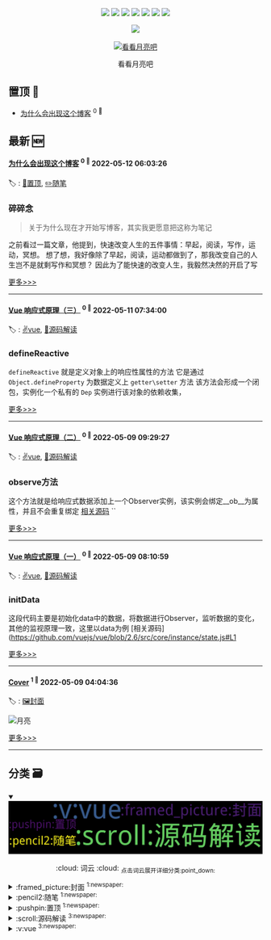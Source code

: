 

<p align='center'>
    <img src="https://badgen.net/badge/labels/5"/>
    <img src="https://badgen.net/github/issues/7kyun/ghiblog"/>
    <img src="https://badgen.net/badge/last-commit/2022-05-12 10:28:23"/>
    <img src="https://badgen.net/github/forks/7kyun/ghiblog"/>
    <img src="https://badgen.net/github/stars/7kyun/ghiblog"/>
    <img src="https://badgen.net/github/watchers/7kyun/ghiblog"/>
    <img src="https://badgen.net/github/release/7kyun/ghiblog"/>
</p>

<p align='center'>
    <img src="https://visitor-badge.glitch.me/badge?page_id=7kyun.ghiblog"/>
</p>



<p align='center'>
<a href='https://github.com/7kyun/ghiblog/issues/1#issuecomment-1120738390'>
<img src='https://user-images.githubusercontent.com/56475308/167338714-306950ac-bc9e-4968-a5d6-22fc157362db.jpg' width='50%' alt='
看看月亮吧 '>
</a>
</p>
<p align='center'>
<span>
看看月亮吧 </span>
</p>

    
## 置顶 :pushpin: 
- [为什么会出现这个博客](https://github.com/7kyun/ghiblog/issues/6)  <sup>0 :speech_balloon:</sup>  	 
## 最新 :new: 

#### [为什么会出现这个博客](https://github.com/7kyun/ghiblog/issues/6) <sup>0 :speech_balloon:</sup> 	 2022-05-12 06:03:26

:label: : [:pushpin:置顶](https://github.com/7kyun/ghiblog/labels/%3Apushpin%3A%E7%BD%AE%E9%A1%B6), [:pencil2:随笔](https://github.com/7kyun/ghiblog/labels/%3Apencil2%3A%E9%9A%8F%E7%AC%94)

### 碎碎念
> 关于为什么现在才开始写博客，其实我更愿意把这称为笔记

之前看过一篇文章，他提到，快速改变人生的五件事情：早起，阅读，写作，运动，冥想。
想了想，我好像除了早起，阅读，运动都做到了，那我改变自己的人生岂不是就剩写作和冥想？
因此为了能快速的改变人生，我毅然决然的开启了写

[更多>>>](https://github.com/7kyun/ghiblog/issues/6)

---


#### [Vue 响应式原理（三）](https://github.com/7kyun/ghiblog/issues/5) <sup>0 :speech_balloon:</sup> 	 2022-05-11 07:34:00

:label: : [:v:vue](https://github.com/7kyun/ghiblog/labels/%3Av%3Avue), [:scroll:源码解读](https://github.com/7kyun/ghiblog/labels/%3Ascroll%3A%E6%BA%90%E7%A0%81%E8%A7%A3%E8%AF%BB)

### defineReactive
`defineReactive` 就是定义对象上的响应性属性的方法
它是通过 `Object.defineProperty` 为数据定义上 `getter\setter` 方法
该方法会形成一个闭包，实例化一个私有的 `Dep` 实例进行该对象的依赖收集，

[更多>>>](https://github.com/7kyun/ghiblog/issues/5)

---


#### [Vue 响应式原理（二）](https://github.com/7kyun/ghiblog/issues/4) <sup>0 :speech_balloon:</sup> 	 2022-05-09 09:29:27

:label: : [:v:vue](https://github.com/7kyun/ghiblog/labels/%3Av%3Avue), [:scroll:源码解读](https://github.com/7kyun/ghiblog/labels/%3Ascroll%3A%E6%BA%90%E7%A0%81%E8%A7%A3%E8%AF%BB)

### observe方法
这个方法就是给响应式数据添加上一个Observer实例，该实例会绑定__ob__为属性，并且不会重复绑定
[相关源码](https://github.com/vuejs/vue/blob/2.6/src/core/observer/index.js#L110)
``

[更多>>>](https://github.com/7kyun/ghiblog/issues/4)

---


#### [Vue 响应式原理（一）](https://github.com/7kyun/ghiblog/issues/3) <sup>0 :speech_balloon:</sup> 	 2022-05-09 08:10:59

:label: : [:v:vue](https://github.com/7kyun/ghiblog/labels/%3Av%3Avue), [:scroll:源码解读](https://github.com/7kyun/ghiblog/labels/%3Ascroll%3A%E6%BA%90%E7%A0%81%E8%A7%A3%E8%AF%BB)

### initData
这段代码主要是初始化data中的数据，将数据进行Observer，监听数据的变化，其他的监视原理一致，这里以data为例
[相关源码](https://github.com/vuejs/vue/blob/2.6/src/core/instance/state.js#L1

[更多>>>](https://github.com/7kyun/ghiblog/issues/3)

---


#### [Cover](https://github.com/7kyun/ghiblog/issues/1) <sup>1 :speech_balloon:</sup> 	 2022-05-09 04:04:36

:label: : [:framed_picture:封面](https://github.com/7kyun/ghiblog/labels/%3Aframed_picture%3A%E5%B0%81%E9%9D%A2)

![月亮](https://user-images.githubusercontent.com/56475308/167338714-306950ac-bc9e-4968-a5d6-22fc157362db.jpg)


[更多>>>](https://github.com/7kyun/ghiblog/issues/1)

---


## 分类  :card_file_box: 

<details open="open">
    <summary>
        <img src="assets/wordcloud.png" title="词云, 点击展开详细分类" alt="词云， 点击展开详细分类">
        <p align="center">:cloud: 词云 :cloud: <sub>点击词云展开详细分类:point_down: </sub></p>
    </summary>


<details>
<summary>:framed_picture:封面	<sup>1:newspaper:</sup></summary>

- [Cover](https://github.com/7kyun/ghiblog/issues/1)  <sup>1 :speech_balloon:</sup>  	 


</details>

<details>
<summary>:pencil2:随笔	<sup>1:newspaper:</sup></summary>

- [为什么会出现这个博客](https://github.com/7kyun/ghiblog/issues/6)  <sup>0 :speech_balloon:</sup>  	 


</details>

<details>
<summary>:pushpin:置顶	<sup>1:newspaper:</sup></summary>

- [为什么会出现这个博客](https://github.com/7kyun/ghiblog/issues/6)  <sup>0 :speech_balloon:</sup>  	 


</details>

<details>
<summary>:scroll:源码解读	<sup>3:newspaper:</sup></summary>

- [Vue 响应式原理（三）](https://github.com/7kyun/ghiblog/issues/5)  <sup>0 :speech_balloon:</sup>  	 
- [Vue 响应式原理（二）](https://github.com/7kyun/ghiblog/issues/4)  <sup>0 :speech_balloon:</sup>  	 
- [Vue 响应式原理（一）](https://github.com/7kyun/ghiblog/issues/3)  <sup>0 :speech_balloon:</sup>  	 


</details>

<details>
<summary>:v:vue	<sup>3:newspaper:</sup></summary>

- [Vue 响应式原理（三）](https://github.com/7kyun/ghiblog/issues/5)  <sup>0 :speech_balloon:</sup>  	 
- [Vue 响应式原理（二）](https://github.com/7kyun/ghiblog/issues/4)  <sup>0 :speech_balloon:</sup>  	 
- [Vue 响应式原理（一）](https://github.com/7kyun/ghiblog/issues/3)  <sup>0 :speech_balloon:</sup>  	 


</details>


</details>    
